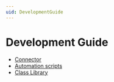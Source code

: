 ```yaml
---
uid: DevelopmentGuide
---
```


# Development Guide

- [Connector](xref:Introduction)
- [Automation scripts](xref:AutomationDevGuideIndex)
- [Class Library](xref:ClassLibraryIntroduction)
